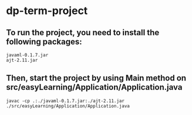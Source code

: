 # dp-term-project

## To run the project, you need to install the following packages:
```
javaml-0.1.7.jar
ajt-2.11.jar
```

## Then, start the project by using Main method on src/easyLearning/Application/Application.java
```agsl
javac -cp .:./javaml-0.1.7.jar:./ajt-2.11.jar ./src/easyLearning/Application/Application.java
```

